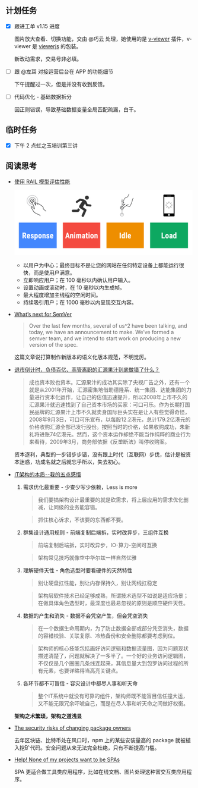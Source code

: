 ## 计划任务

* [x] 跟进工单 v1.15 进度

	图片放大查看、切换功能，交由 @巧云 处理，她使用的是 [v-viewer](https://github.com/mirari/v-viewer) 插件，v-viewer 是 [viewerjs](https://github.com/fengyuanchen/viewerjs) 的包装。

	新改动需求，交易号非必填。

* [ ] 跟 @左耳 对接运营后台在 APP 的功能细节

	下午提醒过一次，但是并没有收到反馈。

* [ ] 代码优化 - 基础数据拆分

	因正则错误，导致基础数据变量全局匹配疏漏，白干。

## 临时任务

* [x] 下午 2 点虹之玉培训第三讲 

## 阅读思考

* [使用 RAIL 模型评估性能](https://developers.google.com/web/fundamentals/performance/rail?hl=zh-cn)

	![](./assets/rail.png)

	* 以用户为中心；最终目标不是让您的网站在任何特定设备上都能运行很快，而是使用户满意。
	* 立即响应用户；在 100 毫秒以内确认用户输入。
	* 设置动画或滚动时，在 10 毫秒以内生成帧。
	* 最大程度增加主线程的空闲时间。
	* 持续吸引用户；在 1000 毫秒以内呈现交互内容。

* [What’s next for SemVer](https://words.steveklabnik.com/what-s-next-for-semver)

	> Over the last few months, several of us^2 have been talking, and today, we have an announcement to make. We’ve formed a semver team, and we intend to start work on producing a new version of the spec.

	这篇文章说打算制作新版本的语义化版本规范，不明觉厉。

* [退市倒计时，负债百亿、高管离职的汇源果汁到底做错了什么？](https://www.yuque.com/lexiansheng/businessunit/megz24)

	> 成也资本败也资本。汇源果汁的成功其实除了央视广告之外，还有一个就是从2001年开始，汇源密集地借助德隆系、统一集团、达能集团的力量进行资本化运作，让自己的估值迅速提升，所以2008年上市不久的汇源果汁就迅速找到了自己资本市场的买家：可口可乐。作为长期打国民品牌的汇源果汁上市不久就卖身国际巨头实在是让人有些觉得奇怪，2008年9月3日，可口可乐宣布，以每股12.2港元，总计179.2亿港元的价格收购汇源全部已发行股份。按照当时的价格，如果收购成功，朱新礼将进账74亿港元。然而，这个资本运作却绝不能当作纯粹的商业行为来看待，2009年3月，商务部依据《反垄断法》叫停收购案。

	资本逐利，典型的一步错步步错，没有跟上时代（互联网）步伐，估计是被资本迷惑，功成名就之后就忘乎所以，失去初心。

* [IT架构的本质--我的五点感悟](https://mp.weixin.qq.com/s?__biz=MzU5NDAzNDEyMA==&mid=2247484105&idx=1&sn=4daeff5b2fd2964ce24fd70b54433a77)

	1. 需求优化最重要 - 少查少写少依赖，Less is more

		> 我们要搞架构设计最重要的就是砍需求，将上层应用的需求优化删减，让同级的业务能容错。

		>抓住核心诉求，不该要的东西都不要。

	2. 群集设计通用规则 - 前端复制后端拆，实时改异步，三组件互换

		> 前端复制后端拆，实时改异步，IO-算力-空间可互换

		> 架构常见技巧就像空中华尔兹一样自然优雅

	3. 理解硬件天性 - 角色选型时要看硬件的天然特性

		> 别让硬盘扛性能，别让内存保持久，别让网线扛稳定

		> 架构层软件技术已经足够成熟，所谓技术选型不如说是适应场景；在做具体角色选型时，最深度也最易忽视的原则是顺应硬件天性。

	4. 数据的产生和消失 - 数据不会凭空产生，但会凭空消失

		> 在一个数据生命周期内，为了防止数据全部或部分凭空消失，数据的容错校验、关联复原、冷热备份和安全删除都要考虑到位。

		> 架构师的核心技能包括画好访问逻辑和数据流量图，因为问题现状描述清楚了，问题就解决了一多半了。一个好的业务访问逻辑图，不仅仅是几个圈圈几条线连起来，其信息量大到包罗访问过程的所有元素，也要详略得当高亮关键点。

	5. 各环节都不可盲信 - 容灾设计中都尽人事和听天命

		> 整个IT系统中就没有可靠的组件，架构师既不能盲目信任撞大运，又不能无限冗余吓唬自己，而是在尽人事和听天命之间做好权衡。

	**架构之术繁琐，架构之道浅显**

* [The security risks of changing package owners](https://blog.npmjs.org/post/182828408610/the-security-risks-of-changing-package-owners)

	去年区块链、比特币处在风口时，npm 上的某些安装量高的 package 就被植入挖矿代码。安全问题从来无法完全杜绝，只有不断提高门槛。

* [Help! None of my projects want to be SPAs](https://whatisjasongoldstein.com/writing/help-none-of-my-projects-want-to-be-spas/)

	SPA 更适合做工具类应用程序，比如在线文档、图片处理这种富交互类应用程序。
